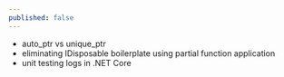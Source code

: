 ```yaml
---
published: false
---
```

- auto_ptr vs unique_ptr
- eliminating IDisposable boilerplate using partial function application
- unit testing logs in .NET Core

